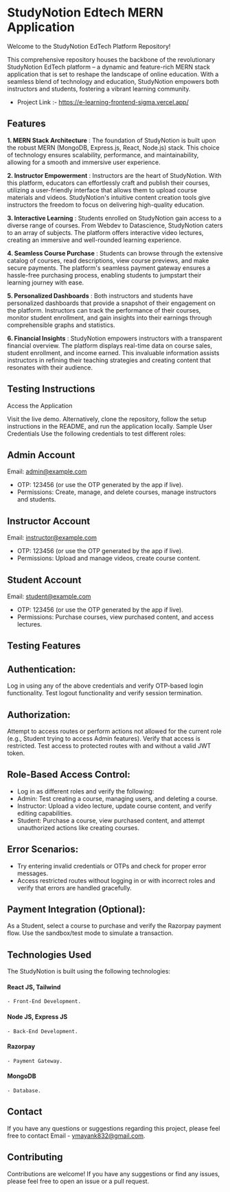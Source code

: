 # StudyNotion Edtech MERN Application

Welcome to the StudyNotion EdTech Platform Repository!

This comprehensive repository houses the backbone of the revolutionary StudyNotion EdTech platform – a dynamic and feature-rich MERN stack application that is set to reshape the landscape of online education. With a seamless blend of technology and education, StudyNotion empowers both instructors and students, fostering a vibrant learning community.

* Project Link :- https://e-learning-frontend-sigma.vercel.app/

## Features

**1. MERN Stack Architecture** : The foundation of StudyNotion is built upon the robust MERN (MongoDB, Express.js, React, Node.js) stack. This choice of technology ensures scalability, performance, and maintainability, allowing for a smooth and immersive user experience.

**2. Instructor Empowerment** : Instructors are the heart of StudyNotion. With this platform, educators can effortlessly craft and publish their courses, utilizing a user-friendly interface that allows them to upload course materials and videos. StudyNotion's intuitive content creation tools give instructors the freedom to focus on delivering high-quality education.

**3. Interactive Learning** : Students enrolled on StudyNotion gain access to a diverse range of courses. From Webdev to Datascience, StudyNotion caters to an array of subjects. The platform offers interactive video lectures, creating an immersive and well-rounded learning experience.

**4. Seamless Course Purchase** : Students can browse through the extensive catalog of courses, read descriptions, view course previews, and make secure payments. The platform's seamless payment gateway ensures a hassle-free purchasing process, enabling students to jumpstart their learning journey with ease.

**5. Personalized Dashboards** : Both instructors and students have personalized dashboards that provide a snapshot of their engagement on the platform. Instructors can track the performance of their courses, monitor student enrollment, and gain insights into their earnings through comprehensible graphs and statistics.

**6. Financial Insights** : StudyNotion empowers instructors with a transparent financial overview. The platform displays real-time data on course sales, student enrollment, and income earned. This invaluable information assists instructors in refining their teaching strategies and creating content that resonates with their audience.

## Testing Instructions
Access the Application

Visit the live demo.
Alternatively, clone the repository, follow the setup instructions in the README, and run the application locally.
Sample User Credentials
Use the following credentials to test different roles:

## Admin Account

Email: admin@example.com
* OTP: 123456 (or use the OTP generated by the app if live).
* Permissions: Create, manage, and delete courses, manage instructors and students.

## Instructor Account

Email: instructor@example.com
* OTP: 123456 (or use the OTP generated by the app if live).
* Permissions: Upload and manage videos, create course content.

## Student Account

Email: student@example.com
* OTP: 123456 (or use the OTP generated by the app if live).
* Permissions: Purchase courses, view purchased content, and access lectures.

## Testing Features

## Authentication:

Log in using any of the above credentials and verify OTP-based login functionality.
Test logout functionality and verify session termination.

## Authorization:

Attempt to access routes or perform actions not allowed for the current role (e.g., Student trying to access Admin features). Verify that access is restricted.
Test access to protected routes with and without a valid JWT token.

## Role-Based Access Control:

* Log in as different roles and verify the following:
* Admin: Test creating a course, managing users, and deleting a course.
* Instructor: Upload a video lecture, update course content, and verify editing capabilities.
* Student: Purchase a course, view purchased content, and attempt unauthorized actions like creating courses.

## Error Scenarios:

* Try entering invalid credentials or OTPs and check for proper error messages.
* Access restricted routes without logging in or with incorrect roles and verify that errors are handled gracefully.
## Payment Integration (Optional):

As a Student, select a course to purchase and verify the Razorpay payment flow. Use the sandbox/test mode to simulate a transaction.

## Technologies Used

The StudyNotion is built using the following technologies:

#### React JS, Tailwind
    - Front-End Development.
#### Node JS, Express JS 
    - Back-End Development.
#### Razorpay
    - Payment Gateway.
#### MongoDB
    - Database.

## Contact

If you have any questions or suggestions regarding this project, please feel free to contact Email - ymayank832@gmail.com.    

## Contributing

Contributions are welcome! If you have any suggestions or find any issues, please feel free to open an issue or a pull request.
